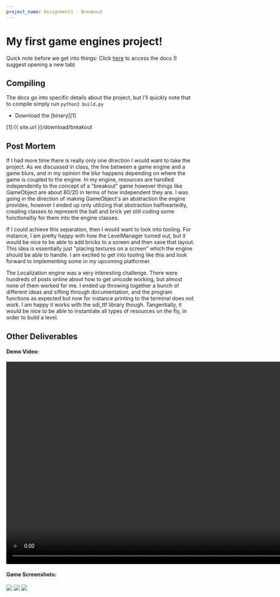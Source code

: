 ```yaml
---
project_name: Assignment1 - Breakout
---
```


# My first game engines project!

Quick note before we get into things: Click [here](/game-engines-docs/Assignment1_Docs/index.html) to access the docs (I suggest opening a new tab)

## Compiling

The docs go into specific details about the project, but I'll quickly note that to compile simply run `python3 build.py`

 - Download the [binary][1]

[1]:{{ site.url }}/download/breakout

## Post Mortem

If I had more time there is really only one direction I would want to take the project. As we discussed in class, the line between a game engine and a game blurs, and in my opinion the blur happens depending on where the game is coupled to the engine. In my engine, resources are handled independently to the concept of a "breakout" game however things like GameObject are about 80/20 in terms of how independent they are. I was going in the direction of making GameObject's an abstraction the engine provides, however I ended up only utilizing that abstraction halfheartedly, creating classes to represent the ball and brick yet still coding some functionaltiy for them into the engine classes.

If I could achieve this separation, then I would want to look into tooling. For instance, I am pretty happy with how the LevelManager turned out, but it would be nice to be able to add bricks to a screen and then save that layout. This idea is essentially just "placing textures on a screen" which the engine should be able to handle. I am excited to get into tooling like this and look forward to implementing some in my upcoming platformer.

The Localization engine was a very interesting challenge. There were hundreds of posts online about how to get unicode working, but almost none of them worked for me. I ended up throwing together a bunch of different ideas and sifting through documentation, and the program functions as expected but now for instance printing to the terminal does not work. I am happy it works with the sdl_ttf library though. Tangentially, it would be nice to be able to instantiate all types of resources on the fly, in order to build a level.

## Other Deliverables

#### Demo Video:

<video width="960" height="540" controls>
  <source src="/assets/vid/breakout_demo.mov" type="video/mp4">
Your browser does not support the video tag.
</video>

#### Game Screenshots:

<img src="/assets/images/breakout_photo1.png">
<img src="/assets/images/breakout_photo2.png">
<img src="/assets/images/breakout_photo3.png">
